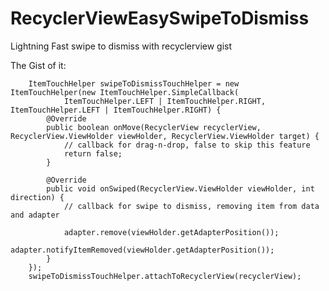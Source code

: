 # RecyclerViewEasySwipeToDismiss
Lightning Fast swipe to dismiss with recyclerview gist

The Gist of it:


        ItemTouchHelper swipeToDismissTouchHelper = new ItemTouchHelper(new ItemTouchHelper.SimpleCallback(
                ItemTouchHelper.LEFT | ItemTouchHelper.RIGHT, ItemTouchHelper.LEFT | ItemTouchHelper.RIGHT) {
            @Override
            public boolean onMove(RecyclerView recyclerView, RecyclerView.ViewHolder viewHolder, RecyclerView.ViewHolder target) {
                // callback for drag-n-drop, false to skip this feature
                return false;
            }

            @Override
            public void onSwiped(RecyclerView.ViewHolder viewHolder, int direction) {
                // callback for swipe to dismiss, removing item from data and adapter

                adapter.remove(viewHolder.getAdapterPosition());
                adapter.notifyItemRemoved(viewHolder.getAdapterPosition());
            }
        });
        swipeToDismissTouchHelper.attachToRecyclerView(recyclerView);
